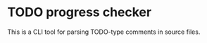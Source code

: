 TODO progress checker
=====================


This is a CLI tool for parsing TODO-type comments in source files.
